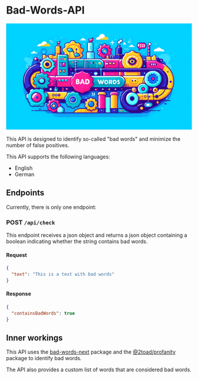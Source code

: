 # Bad-Words-API

![banner](/assets/banner.png)

This API is designed to identify so-called "bad words" and minimize the number of false positives.

This API supports the following languages:

- English
- German

## Endpoints

Currently, there is only one endpoint:

### POST `/api/check`

This endpoint receives a json object and returns a json object containing a boolean indicating whether the string
contains bad words.

#### Request

```json
{
  "text": "This is a text with bad words"
}
```

#### Response

```json
{
  "containsBadWords": true
}
```

## Inner workings

This API uses the [bad-words-next](https://www.npmjs.com/package/bad-words-next) package and
the [@2toad/profanity](https://www.npmjs.com/package/@2toad/profanity) package to identify bad words.

The API also provides a custom list of words that are considered bad words.